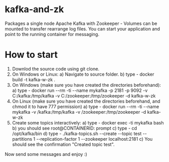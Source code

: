 # kafka-and-zk
Packages a single node Apache Kafka with Zookeeper - Volumes can be mounted to transfer rearrange log files. You can start your application and point to the running container for messaging.

# How to start
1. Downlod the source code using git clone.
2. On Windows or Linux:
   a) Navigate to source folder.
   b) type - docker build -t kafka-w-zk .
3. On Windows (make sure you have created the directories beforehand):
   a) type - docker run --rm -ti --name mykafka -p 2181 -p 9092 -v C:/kafka:/tmp/kafka -v C:/zookeeper:/tmp/zookeeper -d kafka-w-zk
4. On Linux (make sure you have created the directories beforehand, and chmod it to have 777 permission)
   a) type - docker run --rm -ti --name mykafka -v /kafka:/tmp/kafka -v /zookeeper:/tmp/zookeeper -d kafka-w-zk
5. Create some topics interactively:
   a) type - docker exec -ti mykafka bash
   b) you should see root@CONTAINERID: prompt
   c) type - cd /opt/kafka/bin
   d) type - ./kafka-topics.sh --create --topic test --partitions 1 --replication-factor 1 --zookeeper localhost:2181
   c) You should see the confirmation "Created topic test".
   
  Now send some messages and enjoy :)
